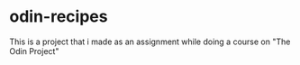 # odin-recipes
This is a project that i made as an assignment while doing a course on "The Odin Project"
